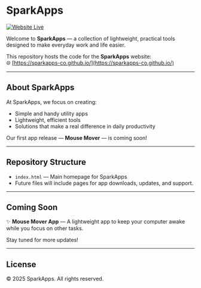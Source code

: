 # SparkApps

[![Website Live](https://img.shields.io/website?url=https%3A%2F%2Fsparkapps-co.github.io&style=flat-square)](https://sparkapps-co.github.io)

Welcome to **SparkApps** — a collection of lightweight, practical tools designed to make everyday work and life easier.

This repository hosts the code for the **SparkApps** website:  
🌐 [https://sparkapps-co.github.io/](https://sparkapps-co.github.io/)

---

## About SparkApps

At SparkApps, we focus on creating:

- Simple and handy utility apps
- Lightweight, efficient tools
- Solutions that make a real difference in daily productivity

Our first app release — **Mouse Mover** — is coming soon!

---

## Repository Structure

- `index.html` — Main homepage for SparkApps  
- Future files will include pages for app downloads, updates, and support.

---

## Coming Soon

✨ **Mouse Mover App** — A lightweight app to keep your computer awake while you focus on other tasks.

Stay tuned for more updates!

---

## License

© 2025 SparkApps. All rights reserved.
